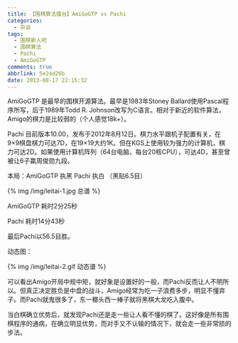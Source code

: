 ```yaml
---
title: 【围棋算法擂台】AmiGoGTP vs Pachi
categories:
  - 杂谈
tags:
  - 围棋新人吧
  - 围棋算法
  - Pachi
  - AmiGoGTP
comments: true
abbrlink: 5e24d26b
date: 2013-08-17 22:15:32
---
```


AmiGoGTP 是最早的围棋开源算法。最早是1983年Stoney Ballard使用Pascal程序所写，后于1989年Todd R. Johnson改写为C语言。相对于新近的软件算法，Amigo的棋力是比较弱的（个人感觉18k+）。

Pachi 目前版本10.00，发布于2012年8月12日。棋力水平跟机子配置有关，在9×9棋盘棋力可达7D，在19×19大约1K。但在KGS上使用较为强力的计算机，棋力可达2D。如果使用计算机阵列（64台电脑，每台20核CPU），可达4D，甚至曾被让6子赢周俊勋九段。

本局：AmiGoGTP 执黑 Pachi 执白 （黑贴6.5目）

{% img /img/leitai-1.jpg 总谱 %}

AmiGoGTP 耗时2分25秒

Pachi 耗时14分43秒

最后Pachi以56.5目胜。

动态图：

{% img /img/leitai-2.gif 动态谱 %}

可以看出Amigo开局中规中矩，就好象是设置好的一般，而Pachi反而让人不明所以。但真正决定胜负是中盘的战斗，Amigo经常为吃一子浪费多步，明显不懂弃子。而Pachi就鬼很多了，东一榔头西一棒子就将黑棋大龙吃入腹中。

当白棋确立优势后，就发现Pachi还是走一些让人看不懂的棋了。这好像是所有围棋程序的通病，在确立明显优势，而对手又不认输的情况下，就会走一些非常损的步法。
